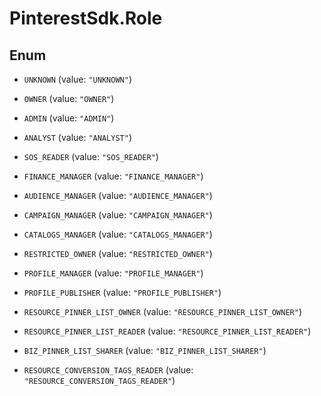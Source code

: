 # PinterestSdk.Role

## Enum


* `UNKNOWN` (value: `"UNKNOWN"`)

* `OWNER` (value: `"OWNER"`)

* `ADMIN` (value: `"ADMIN"`)

* `ANALYST` (value: `"ANALYST"`)

* `SOS_READER` (value: `"SOS_READER"`)

* `FINANCE_MANAGER` (value: `"FINANCE_MANAGER"`)

* `AUDIENCE_MANAGER` (value: `"AUDIENCE_MANAGER"`)

* `CAMPAIGN_MANAGER` (value: `"CAMPAIGN_MANAGER"`)

* `CATALOGS_MANAGER` (value: `"CATALOGS_MANAGER"`)

* `RESTRICTED_OWNER` (value: `"RESTRICTED_OWNER"`)

* `PROFILE_MANAGER` (value: `"PROFILE_MANAGER"`)

* `PROFILE_PUBLISHER` (value: `"PROFILE_PUBLISHER"`)

* `RESOURCE_PINNER_LIST_OWNER` (value: `"RESOURCE_PINNER_LIST_OWNER"`)

* `RESOURCE_PINNER_LIST_READER` (value: `"RESOURCE_PINNER_LIST_READER"`)

* `BIZ_PINNER_LIST_SHARER` (value: `"BIZ_PINNER_LIST_SHARER"`)

* `RESOURCE_CONVERSION_TAGS_READER` (value: `"RESOURCE_CONVERSION_TAGS_READER"`)


